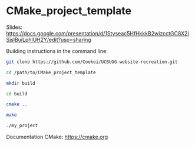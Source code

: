# CMake_project_template
Slides: https://docs.google.com/presentation/d/1Styseac5HfHkkkB2wizcctGC8X2iSjslBuiLphlUH2Y/edit?usp=sharing

Building instructions in the command line:
```bash
git clone https://github.com/Cookei/UCBUGG-website-recreation.git

cd /path/to/CMake_project_template

mkdir build

cd build

cmake ..

make

./my_project
```
Documentation CMake:
https://cmake.org
